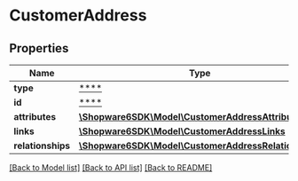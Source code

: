 # CustomerAddress

## Properties
Name | Type | Description | Notes
------------ | ------------- | ------------- | -------------
**type** | [****](.md) |  | [optional] 
**id** | [****](.md) |  | [optional] 
**attributes** | [**\Shopware6SDK\Model\CustomerAddressAttributes**](CustomerAddressAttributes.md) |  | [optional] 
**links** | [**\Shopware6SDK\Model\CustomerAddressLinks**](CustomerAddressLinks.md) |  | [optional] 
**relationships** | [**\Shopware6SDK\Model\CustomerAddressRelationships**](CustomerAddressRelationships.md) |  | [optional] 

[[Back to Model list]](../../README.md#documentation-for-models) [[Back to API list]](../../README.md#documentation-for-api-endpoints) [[Back to README]](../../README.md)

